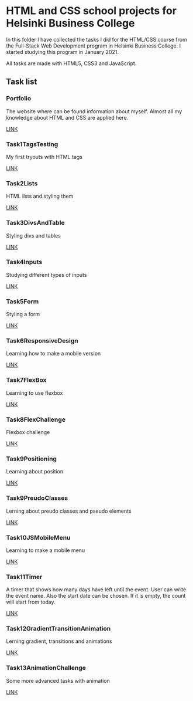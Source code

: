 # HTML and CSS school projects for Helsinki Business College

In this folder I have collected the tasks I did for the HTML/CSS course from the Full-Stack Web Development program in Helsinki Business College. I started studying this program in January 2021.

All tasks are made with HTML5, CSS3 and JavaScript.

## Task list

### Portfolio

The website where can be found information about myself. Almost all my knowledge about HTML and CSS are applied here.

[LINK]()

### Task1TagsTesting

My first tryouts with HTML tags

[LINK]()

### Task2Lists

HTML lists and styling them

[LINK]()

### Task3DivsAndTable

Styling divs and tables

[LINK]()

### Task4Inputs

Studying different types of inputs

[LINK]()

### Task5Form

Styling a form

[LINK]()

### Task6ResponsiveDesign

Learning how to make a mobile version

[LINK]()

### Task7FlexBox

Learning to use flexbox

[LINK]()

### Task8FlexChallenge

Flexbox challenge

[LINK]()

### Task9Positioning

Learning about position

[LINK]()

### Task9PreudoClasses

Lerning about preudo classes and pseudo elements

[LINK]()

### Task10JSMobileMenu

Learning to make a mobile menu

[LINK]()

### Task11Timer

A timer that shows how many days have left until the event. User can write the event name. Also the start date can be chosen. If it is empty, the count will start from today.

[LINK]()

### Task12GradientTransitionAnimation

Lerning gradient, transitions and animations

[LINK]()

### Task13AnimationChallenge

Some more advanced tasks with animation

[LINK]()
